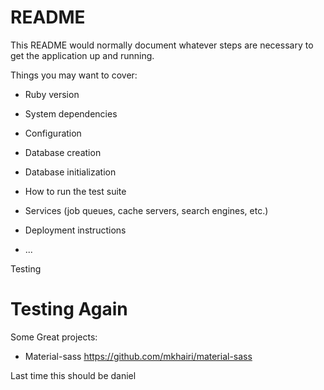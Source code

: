 # README

This README would normally document whatever steps are necessary to get the
application up and running.

Things you may want to cover:

* Ruby version

* System dependencies

* Configuration

* Database creation

* Database initialization

* How to run the test suite

* Services (job queues, cache servers, search engines, etc.)

* Deployment instructions

* ...

Testing 

# Testing Again

Some Great projects:

- Material-sass   https://github.com/mkhairi/material-sass

Last time this should be daniel